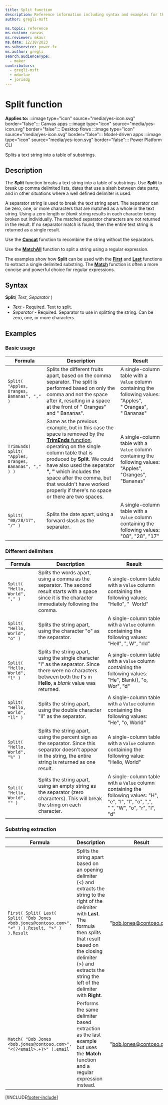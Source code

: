 ```yaml
---
title: Split function
description: Reference information including syntax and examples for the Split function.
author: gregli-msft

ms.topic: reference
ms.custom: canvas
ms.reviewer: mkaur
ms.date: 12/18/2023
ms.subservice: power-fx
ms.author: gregli
search.audienceType:
  - maker
contributors:
  - gregli-msft
  - mduelae
  - jorisdg
---
```


# Split function

**Applies to:** :::image type="icon" source="media/yes-icon.svg" border="false"::: Canvas apps :::image type="icon" source="media/yes-icon.svg" border="false"::: Desktop flows :::image type="icon" source="media/yes-icon.svg" border="false"::: Model-driven apps :::image type="icon" source="media/yes-icon.svg" border="false"::: Power Platform CLI

Splits a text string into a table of substrings.

## Description

The **Split** function breaks a text string into a table of substrings. Use **Split** to break up comma delimited lists, dates that use a slash between date parts, and in other situations where a well defined delimiter is used.

A separator string is used to break the text string apart. The separator can be zero, one, or more characters that are matched as a whole in the text string. Using a zero length or _blank_ string results in each character being broken out individually. The matched separator characters are not returned in the result. If no separator match is found, then the entire text string is returned as a single result.

Use the **[Concat](function-concatenate.md)** function to recombine the string without the separators.

Use the **[MatchAll](function-ismatch.md)** function to split a string using a regular expression.

The examples show how **Split** can be used with the **[First](function-first-last.md)** and **[Last](function-first-last.md)** functions to extract a single delimited substring. The **[Match](function-ismatch.md)** function is often a more concise and powerful choice for regular expressions.

## Syntax

**Split**( _Text_, _Separator_ )

- _Text_ - Required. Text to split.
- _Separator_ - Required. Separator to use in splitting the string. Can be zero, one, or more characters.

## Examples

### Basic usage

| Formula | Description | Result |
| --- | --- | --- |
| `Split( "Apples, Oranges, Bananas", "," )` | Splits the different fruits apart, based on the comma separator. The split is performed based on only the comma and not the space after it, resulting in a space at the front of "&nbsp;Oranges" and "&nbsp;Bananas". | A single-column table with a `Value` column containing the following values: "Apples", "&nbsp;Oranges", "&nbsp;Bananas" |
| `TrimEnds( Split( "Apples, Oranges, Bananas", "," ) )` | Same as the previous example, but in this case the space is removed by the [**TrimEnds** function](function-trim.md), operating on the single column table that is produced by **Split**. We could have also used the separator **",&nbsp;"** which includes the space after the comma, but that wouldn't have worked properly if there's no space or there are two spaces. | A single-column table with a `Value` column containing the following values: "Apples", "Oranges", "Bananas" |
| `Split( "08/28/17", "/" )` | Splits the date apart, using a forward slash as the separator. | A single-column table with a `Value` column containing the following values: "08", "28", "17"|

### Different delimiters

| Formula | Description | Result |
| --- | --- | --- |
| `Split( "Hello, World", "," )` | Splits the words apart, using a comma as the separator. The second result starts with a space since it is the character immediately following the comma. | A single-column table with a `Value` column containing the following values: "Hello", "&nbsp; World" |
| `Split( "Hello, World", "o" )` | Splits the string apart, using the character "o" as the separator. | A single-column table with a `Value` column containing the following values: "Hell", ", W", "rld" |
| `Split( "Hello, World", "l" )` | Splits the string apart, using the single character "l" as the separator. Since there were no characters between both the **l**'s in **Hello**, a _blank_ value was returned. | A single-column table with a `Value` column containing the following values: "He", Blank(), "o, Wor", "d" |
| `Split( "Hello, World", "ll" )` | Splits the string apart, using the double character "ll" as the separator. | A single-column table with a `Value` column containing the following values: "He", "o, World" |
| `Split( "Hello, World", "%" )` | Splits the string apart, using the percent sign as the separator. Since this separator doesn't appear in the string, the entire string is returned as one result. | A single-column table with a `Value` column containing the following value: "Hello, World" |
| `Split( "Hello, World", "" )` | Splits the string apart, using an empty string as the separator (zero characters). This will break the string on each character. | A single-column table with a `Value` column containing the following values: "H", "e", "l", "l", "o", ",", "&nbsp;", "W", "o", "r", "l", "d" |

### Substring extraction

| Formula                                                                                          | Description                                                                                                                                                                                                                                                             | Result                  |
| ------------------------------------------------------------------------------------------------ | ----------------------------------------------------------------------------------------------------------------------------------------------------------------------------------------------------------------------------------------------------------------------- | ----------------------- |
| `First( Split( Last( Split( "Bob Jones <bob.jones@contoso.com>", "<" ) ).Result, ">" ) ).Result` | Splits the string apart based on an opening delimiter (<) and extracts the string to the right of the delimiter with **Last**. The formula then splits that result based on the closing delimiter (>) and extracts the string the left of the delimiter with **Right**. | "bob.jones@contoso.com" |
| `Match( "Bob Jones <bob.jones@contoso.com>", "<(?<email>.+)>" ).email`                           | Performs the same delimiter based extraction as the last example but uses the **Match** function and a regular expression instead.                                                                                                                                      | "bob.jones@contoso.com" |

[!INCLUDE[footer-include](../../includes/footer-banner.md)]
